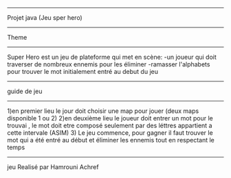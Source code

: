 ****************
Projet java (Jeu sper hero)
****************
Theme
**************** 
Super Hero est un jeu de plateforme qui met en scène:
-un joueur qui doit traverser de nombreux ennemis pour les éliminer
-ramasser l'alphabets pour trouver le mot initialement entré au debut du jeu 
  
****************
guide de jeu 
****************
1)en premier lieu le jour doit choisir une map pour jouer (deux maps disponible 1 ou 2)
2)en deuxième lieu le joueur doit entrer un mot pour le trouvai , le mot
  doit etre composé seulement par des léttres appartient a cette intervale (ASIM)
3) Le jeu commence, pour gagner il faut trouver le mot qui a été entré au début et éliminer les ennemis tout en respectant le temps
****************

jeu Realisé par Hamrouni Achref
